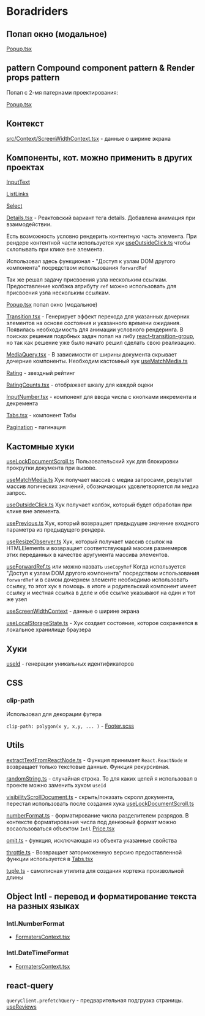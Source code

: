 # Boradriders

## Попап окно (модальное)

[Popup.tsx](.src/component-library/Popup/Popup.tsx)

## pattern Compound component pattern & Render props pattern

Попап с 2-мя патернами проектирования:

[Popup.tsx](.src/component-library/Popup/Popup.tsx)

## Контекст

[src/Context/ScreenWidthContext.tsx](ScreenWidthContext) - данные о ширине экрана

## Компоненты, кот. можно применить в других проектах

[InputText](./src/component-library/InputText/InputText.tsx)

[ListLinks](./src/component-library/ListLinks/ListLinks.tsx)

[Select](./src/component-library/Select/Select.tsx)

[Details.tsx](./src/component-library/Details/Details.tsx) - Реактовский вариант тега details. Добавлена анимация при взаимодействии.

Есть возможность условно рендерить контентную часть элемента. При рендере контентной части используется хук [useOutsideClick.ts](./src/hooks/useOutsideClick.ts) чтобы схлопывать при клике вне элемента.

Использовал здесь функционал - "Доступ к узлам DOM другого компонента" посредством использования `forwardRef`

Так же решал задачу присвоения узла нескольким ссылкам. Предоставление колбэка атрибуту `ref` можно использовать для присвоения узла нескольким ссылкам.

[Popup.tsx](.src/component-library/Popup/Popup.tsx) попап окно (модальное)

[Transition.tsx](./src/component-library/Transition/Transition.tsx) - Генерирует эффект перехода для указанных дочерних элементов на основе состояния и указанного времени ожидания. Появилась необходимость для анимации условного рендеринга. В поисках решения подобных задач попал на либу [react-transition-group](https://reactcommunity.org/react-transition-group), но так как решение уже было начато решил сделать свою реализацию.

[MediaQuery.tsx](./src/component-library/MediaQuery/MediaQuery.tsx) - В зависимости от ширины документа скрывает дочерние компоненты. Необходим кастомный хук [useMatchMedia.ts](./src/hooks/useMatchMedia.ts)

[Rating](.src/component-library/Rating/Rating.tsx) - звездный рейтинг

[RatingCounts.tsx](src/component-library/RatingCounts/RatingCounts.tsx) - отображает шкалу для каждой оцеки

[InputNumber.tsx](./src/components/ui/InputNumber/InputNumber.tsx) - компонент для ввода числа с кнопками инкремента и декремента

[Tabs.tsx](./src/component-library/Tabs/Tabs.tsx) - компонент Табы

[Pagination](./src/components/ui/Pagination/Pagination.tsx) - пагинация

## Кастомные хуки

[useLockDocumentScroll.ts](./src/hooks/useLockDocumentScroll.ts) Пользовательский хук для блокировки прокрутки документа при вызове.

[useMatchMedia.ts](./src/hooks/useMatchMedia.ts) Хук получает массив с медиа запросами, результат массив логических значений, обозначающих удовлетворяется ли медиа запрос.

[useOutsideClick.ts](./src/hooks/useOutsideClick.ts) Хук получает колбэк, который будет обработан при клике вне элемента.

[usePrevious.ts](./src/hooks/usePrevious.ts) Хук, который возвращает предыдущее значение входного параметра из предыдущего рендера.

[useResizeObserver.ts](.src/hooks/useResizeObserver.ts) Хук, который получает массив ссылок на HTMLElements и возвращает соответствующий массив размемеров этих переданных в качестве аругумента массива элементов.

[useForwardRef.ts](./src/hooks/useForwardRef.ts) или можно назвать `useCopyRef` Когда используется "Доступ к узлам DOM другого компонента" посредством использования `forwardRef` и в самом дочернем элементе необходимо использовать ссылку, то этот хук в помощь. в итоге и родительский компонент имеет ссылку и местная ссылка в деле и обе ссылке указывают на один и тот же узел

[useScreenWidthContext](./src/Context/useScreenWidthContext.ts) - данные о ширине экрана

[useLocalStorageState.ts](./src/hooks/useLocalStorageState.ts) - Хук создает состояние, которое сохраняется в локальное хранилище браузера

## Хуки

[useId](https://react.dev/reference/react/useId) - генерации уникальных идентификаторов

## CSS

### clip-path

Использовал для декорации футера

`clip-path: polygon(x y, x,y, ... )` - [Footer.scss](./src/components/Footer/Footer.scss)

## Utils

[extractTextFromReactNode.ts](src/utils/extractTextFromReactNode.ts) - Функция принимает `React.ReactNode` и возвращает только текстовые данные. Функция рекурсивная.

[randomString.ts](src/utils/randomString.ts) - случайная строка. То для каких целей я использовал в проекте можно заменить хуком `useId`

[visibilityScrollDocument.ts](src/utils/visibilityScrollDocument.ts) - скрыть/показать скролл документа, перестал использовать после создания хука [useLockDocumentScroll.ts](./src/hooks/useLockDocumentScroll.ts)

[numberFormat.ts](./src/utils/numberFormat.ts) - форматирование числа разделителем разрядов. В контексте форматирования числа под денежный формат можно восаользоваться объектом `Intl` [Price.tsx](./src/components/Price/Price.tsx)

[omit.ts](./src/utils/omit.ts) - функция, исключающая из объекта указанные свойства

[throttle.ts](./src/utils/throttle.ts) - Возвращает заторможенную версию предоставленной функции используется в [Tabs.tsx](./src/component-library/Tabs/Tabs.tsx)

[tuple.ts](./src/utils/types/tuple.ts) - самописная утилита для создания кортежа произвольной длины

## Object Intl - перевод и форматирование текста на разных языках

### Intl.NumberFormat

- [FormatersContext.tsx](./src/Context/FormatersContext.tsx)

### Intl.DateTimeFormat

- [FormatersContext.tsx](./src/Context/FormatersContext.tsx)

## react-query

`queryClient.prefetchQuery` - предварительная подгрузка страницы. [useReviews](./src/features/reviews/useReviews.ts)
